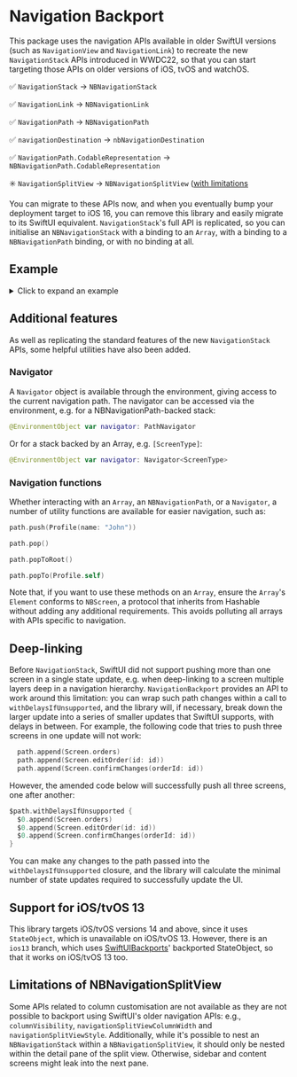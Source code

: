 # Navigation Backport

This package uses the navigation APIs available in older SwiftUI versions (such as `NavigationView` and `NavigationLink`) to recreate the new `NavigationStack` APIs introduced in WWDC22, so that you can start targeting those APIs on older versions of iOS, tvOS and watchOS. 
 
✅ `NavigationStack` -> `NBNavigationStack`

✅ `NavigationLink` -> `NBNavigationLink`

✅ `NavigationPath` -> `NBNavigationPath`

✅ `navigationDestination` -> `nbNavigationDestination`

✅ `NavigationPath.CodableRepresentation` -> `NBNavigationPath.CodableRepresentation`

✳️ `NavigationSplitView` -> `NBNavigationSplitView` ([with limitations](#limitations-of-nbnavigationsplitview)


You can migrate to these APIs now, and when you eventually bump your deployment target to iOS 16, you can remove this library and easily migrate to its SwiftUI equivalent. `NavigationStack`'s full API is replicated, so you can initialise an `NBNavigationStack` with a binding to an `Array`, with a binding to a `NBNavigationPath` binding, or with no binding at all.

## Example

<details>
  <summary>Click to expand an example</summary>

```swift
import NavigationBackport
import SwiftUI

struct ContentView: View {
  @State var path = NBNavigationPath()

  var body: some View {
    NBNavigationStack(path: $path) {
      HomeView()
        .nbNavigationDestination(for: NumberList.self, destination: { numberList in
          NumberListView(numberList: numberList)
        })
        .nbNavigationDestination(for: Int.self, destination: { number in
          NumberView(number: number, goBackToRoot: { path.removeLast(path.count) })
        })
        .nbNavigationDestination(for: EmojiVisualisation.self, destination: { visualisation in
          EmojiView(visualisation: visualisation)
        })
    }
  }
}

struct HomeView: View {
  var body: some View {
    VStack(spacing: 8) {
      NBNavigationLink(value: NumberList(range: 0 ..< 100), label: { Text("Pick a number") })
    }.navigationTitle("Home")
  }
}

struct NumberList: Hashable {
  let range: Range<Int>
}

struct NumberListView: View {
  let numberList: NumberList
  var body: some View {
    List {
      ForEach(numberList.range, id: \.self) { number in
        NBNavigationLink("\(number)", value: number)
      }
    }.navigationTitle("List")
  }
}

struct NumberView: View {
  let number: Int
  let goBackToRoot: () -> Void

  var body: some View {
    VStack(spacing: 8) {
      Text("\(number)")
      NBNavigationLink(
        value: number + 1,
        label: { Text("Show next number") }
      )
      NBNavigationLink(
        value: EmojiVisualisation(emoji: "🐑", count: number),
        label: { Text("Visualise with sheep") }
      )
      Button("Go back to root", action: goBackToRoot)
    }.navigationTitle("\(number)")
  }
}

struct EmojiVisualisation: Hashable {
  let emoji: String
  let count: Int
  
  var text: String {
    Array(repeating: emoji, count: count).joined()
  }
}

struct EmojiView: View {
  let visualisation: EmojiVisualisation

  var body: some View {
    Text(visualisation.text)
      .navigationTitle("Visualise \(visualisation.count)")
  }
}
```

</details>

## Additional features

As well as replicating the standard features of the new `NavigationStack` APIs, some helpful utilities have also been added. 

### Navigator

A `Navigator` object is available through the environment, giving access to the current navigation path. The navigator can be accessed via the environment, e.g. for a NBNavigationPath-backed stack:

```swift
@EnvironmentObject var navigator: PathNavigator
```

Or for a stack backed by an Array, e.g. `[ScreenType]`:

```swift
@EnvironmentObject var navigator: Navigator<ScreenType>
```

### Navigation functions

Whether interacting with an `Array`, an `NBNavigationPath`, or a `Navigator`, a number of utility functions are available for easier navigation, such as:

```swift
path.push(Profile(name: "John"))

path.pop()

path.popToRoot()

path.popTo(Profile.self)
```

Note that, if you want to use these methods on an `Array`, ensure the `Array`'s `Element` conforms to `NBScreen`, a protocol that inherits from Hashable without adding any additional requirements. This avoids polluting all arrays with APIs specific to navigation.

## Deep-linking
 
 Before `NavigationStack`, SwiftUI did not support pushing more than one screen in a single state update, e.g. when deep-linking to a screen multiple layers deep in a navigation hierarchy. `NavigationBackport` provides an API to work around this limitation: you can wrap such path changes within a call to `withDelaysIfUnsupported`, and the library will, if necessary, break down the larger update into a series of smaller updates that SwiftUI supports, with delays in between. For example, the following code that tries to push three screens in one update will not work:

```swift
  path.append(Screen.orders)
  path.append(Screen.editOrder(id: id))
  path.append(Screen.confirmChanges(orderId: id))
```

However, the amended code below will successfully push all three screens, one after another:

```swift
$path.withDelaysIfUnsupported {
  $0.append(Screen.orders)
  $0.append(Screen.editOrder(id: id))
  $0.append(Screen.confirmChanges(orderId: id))
}
```

You can make any changes to the path passed into the `withDelaysIfUnsupported` closure, and the library will calculate the minimal number of state updates required to successfully update the UI.

## Support for iOS/tvOS 13

This library targets iOS/tvOS versions 14 and above, since it uses `StateObject`, which is unavailable on iOS/tvOS 13. However, there is an `ios13` branch, which uses [SwiftUIBackports](https://github.com/shaps80/SwiftUIBackports)' backported StateObject, so that it works on iOS/tvOS 13 too.

## Limitations of NBNavigationSplitView

Some APIs related to column customisation are not available as they are not possible to backport using SwiftUI's older navigation APIs: e.g., `columnVisibility`, `navigationSplitViewColumnWidth` and `navigationSplitViewStyle`. Additionally, while it's possible to nest an `NBNavigationStack` within a `NBNavigationSplitView`, it should only be nested within the detail pane of the split view. Otherwise, sidebar and content screens might leak into the next pane.
